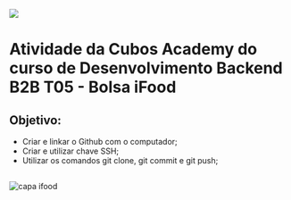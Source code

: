 ![](https://i.imgur.com/xG74tOh.png)

# Atividade da Cubos Academy do curso de Desenvolvimento Backend B2B T05 - Bolsa iFood

## Objetivo:
- Criar e linkar o Github com o computador;
- Criar e utilizar chave SSH;
- Utilizar os comandos git clone, git commit e git push;

##

  
![capa ifood](https://github.com/Daaaiii/hello-word/assets/101154455/b435ab35-85de-49db-aa63-b5f7ef156118)
